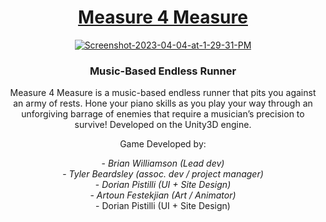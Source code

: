 <div align="center">
<h1 align="center"><a href="https://www.youtube.com/watch?v=sOpekV8KgDc">Measure 4 Measure</a></h1>

<a align="center" href="https://ibb.co/nDmvd1P"><img align="center" src="https://i.ibb.co/19Q5yXz/Screenshot-2023-04-04-at-1-29-31-PM.png" alt="Screenshot-2023-04-04-at-1-29-31-PM" border="0"></a>
                  
### Music-Based Endless Runner
Measure 4 Measure is a music-based endless runner that pits you against an army of rests. Hone your piano skills as you play your way through an unforgiving barrage of enemies that require a musician’s precision to survive! Developed on the Unity3D engine.

Game Developed by:
<div> - <i>Brian Williamson  (Lead dev) </i> </div>
<div> - <i>Tyler Beardsley   (assoc. dev / project manager) </i> </div>
<div> - <i>Dorian Pistilli   (UI + Site Design) </i> </div>
<div> - <i>Artoun Festekjian (Art / Animator) </i> </div>
- 
Dorian Pistilli   (UI + Site Design)

</div>

</div>

